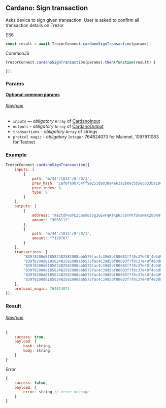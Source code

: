 
## Cardano: Sign transaction
Asks device to sign given transaction. User is asked to confirm all transaction
details on Trezor.

ES6
```javascript
const result = await TrezorConnect.cardanoSignTransaction(params);
```

CommonJS
```javascript
TrezorConnect.cardanoSignTransaction(params).then(function(result) {

});
```

### Params 
[****Optional common params****](commonParams.md)
###### [flowtype](../../src/js/types/cardano.js#L45-L59)
* `inputs` — *obligatory* `Array` of [CardanoInput](../../src/js/types/cardano.js#L31)
* `outputs` - *obligatory* `Array` of [CardanoOutput](../../src/js/types/cardano.js#L37)
* `transactions` - *obligatory* `Array` of strings
* `protcol magic` - *obligatory* `Integer` 764824073 for Mainnet, 1097911063 for Testnet

### Example
```javascript
TrezorConnect.cardanoSignTransaction({
    inputs: [
        {
            path: "m/44'/1815'/0'/0/1",
            prev_hash: "1af8fa0b754ff99253d983894e63a2b09cbb56c833ba18c3384210163f63dcfc",
            prev_index: 0,
            type: 0
        }
    ],
    outputs: [
        {
            address: "Ae2tdPwUPEZCanmBz5g2GEwFqKTKpNJcGYPKfDxoNeKZ8bRHr8366kseiK2",
            amount: "3003112"
        },
        {
            path: "m/44'/1815'/0'/0/1",
            amount: "7120787"
        }
    ],
    transactions: [
        "839f8200d818582482582008abb575fac4c39d5bf80683f7f0c37e48f4e3d96e37d1f6611919a7241b456600ff9f8282d818582183581cda4da43db3fca93695e71dab839e72271204d28b9d964d306b8800a8a0001a7a6916a51a00305becffa0",
        "839f8200d818582482582008abb575fac4c39d5bf80683f7f0c37e48f4e3d96e37d1f6611919a7241b456600ff9f8282d818582183581cda4da43db3fca93695e71dab839e72271204d28b9d964d306b8800a8a0001a7a6916a51a00305becffa0",
        "839f8200d818582482582008abb575fac4c39d5bf80683f7f0c37e48f4e3d96e37d1f6611919a7241b456600ff9f8282d818582183581cda4da43db3fca93695e71dab839e72271204d28b9d964d306b8800a8a0001a7a6916a51a00305becffa0",
        "839f8200d818582482582008abb575fac4c39d5bf80683f7f0c37e48f4e3d96e37d1f6611919a7241b456600ff9f8282d818582183581cda4da43db3fca93695e71dab839e72271204d28b9d964d306b8800a8a0001a7a6916a51a00305becffa0",
        "839f8200d818582482582008abb575fac4c39d5bf80683f7f0c37e48f4e3d96e37d1f6611919a7241b456600ff9f8282d818582183581cda4da43db3fca93695e71dab839e72271204d28b9d964d306b8800a8a0001a7a6916a51a00305becffa0",
        "839f8200d818582482582008abb575fac4c39d5bf80683f7f0c37e48f4e3d96e37d1f6611919a7241b456600ff9f8282d818582183581cda4da43db3fca93695e71dab839e72271204d28b9d964d306b8800a8a0001a7a6916a51a00305becffa0",
    ],
    protocol_magic: 764824073
});
```

### Result
###### [flowtype](../../src/js/types/cardano.js#L56-L59)
```javascript
{
    success: true,
    payload: {
        hash: string,
        body: string,
    }
}
```
Error
```javascript
{
    success: false,
    payload: {
        error: string // error message
    }
}
```
